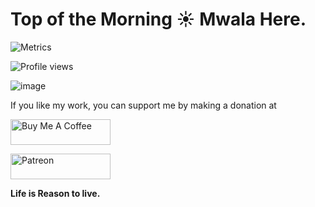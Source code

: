 # Top of the Morning ☀️ Mwala Here.

![Metrics](https://metrics.lecoq.io/mwala-zm)  

![Profile views](https://gpvc.arturio.dev/mwala-zm)

![image](https://www.codewars.com/users/mwala-zm/badges/small)


If you like my work, you can support me by making a donation at <br>

<a href="https://www.buymeacoffee.com/mwala" target="_blank"><img src="https://cdn.buymeacoffee.com/buttons/default-orange.png" alt="Buy Me A Coffee" height="41" width="160"></a>

<!--Patreon link-->

<a href="https://www.patreon.com/theraidzeropodcast">
  <img src="https://c5.patreon.com/external/logo/become_a_patron_button@2x.png" width="160" height="41" alt="Patreon">
</a><br>

<b>Life is Reason to live.</b>
